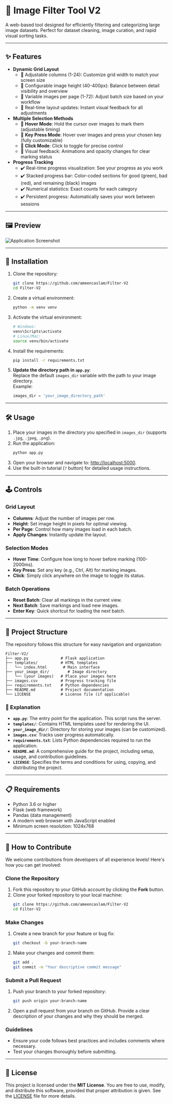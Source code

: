 # 🎨 Image Filter Tool V2

A web-based tool designed for efficiently filtering and categorizing large image datasets. Perfect for dataset cleaning, image curation, and rapid visual sorting tasks.

---

## ✨ Features
- **Dynamic Grid Layout**  
  - 🔹 Adjustable columns (1-24): Customize grid width to match your screen size  
  - 🔹 Configurable image height (40-400px): Balance between detail visibility and overview  
  - 🔹 Variable images per page (1-72): Adjust batch size based on your workflow  
  - 🔹 Real-time layout updates: Instant visual feedback for all adjustments  
- **Multiple Selection Methods**  
  - 🔸 **Hover Mode**: Hold the cursor over images to mark them (adjustable timing)  
  - 🔸 **Key Press Mode**: Hover over images and press your chosen key (fully customizable)  
  - 🔸 **Click Mode**: Click to toggle for precise control  
  - 🔸 Visual feedback: Animations and opacity changes for clear marking status  
- **Progress Tracking**  
  - ✔️ Real-time progress visualization: See your progress as you work  
  - ✔️ Stacked progress bar: Color-coded sections for good (green), bad (red), and remaining (black) images  
  - ✔️ Numerical statistics: Exact counts for each category  
  - ✔️ Persistent progress: Automatically saves your work between sessions  

---

## 🖼️ Preview

![Application Screenshot](https://i.postimg.cc/xjpgL9pR/Screenshot-20241125-104545.png)  

---

## 🚀 Installation

1. Clone the repository:
    ```bash
    git clone https://github.com/ameencaslam/Filter-V2
    cd Filter-V2
    ```

2. Create a virtual environment:
    ```bash
    python -m venv venv
    ```

3. Activate the virtual environment:
    ```bash
    # Windows:
    venv\Scripts\activate
    # Linux/Mac:
    source venv/bin/activate
    ```

4. Install the requirements:
    ```bash
    pip install -r requirements.txt
    ```

5. **Update the directory path in `app.py`**:  
   Replace the default `images_dir` variable with the path to your image directory.  
   Example:
   ```python
   images_dir = 'your_image_directory_path'
   ```

---

## 🛠️ Usage

1. Place your images in the directory you specified in `images_dir` (supports `.jpg`, `.jpeg`, `.png`).
2. Run the application:
    ```bash
    python app.py
    ```
3. Open your browser and navigate to: [http://localhost:5000](http://localhost:5000).
4. Use the built-in tutorial (`?` button) for detailed usage instructions.

---

## 🕹️ Controls

### Grid Layout
- **Columns**: Adjust the number of images per row.
- **Height**: Set image height in pixels for optimal viewing.
- **Per Page**: Control how many images load in each batch.
- **Apply Changes**: Instantly update the layout.

### Selection Modes
- **Hover Time**: Configure how long to hover before marking (100-2000ms).
- **Key Press**: Set any key (e.g., Ctrl, Alt) for marking images.
- **Click**: Simply click anywhere on the image to toggle its status.

### Batch Operations
- **Reset Batch**: Clear all markings in the current view.
- **Next Batch**: Save markings and load new images.
- **Enter Key**: Quick shortcut for loading the next batch.

---

## 📂 Project Structure

The repository follows this structure for easy navigation and organization:

```
Filter-V2/
├── app.py              # Flask application
├── templates/          # HTML templates
│   └── index.html       # Main interface
├── your_image_dir/        # Image directory
│   └── (your images)   # Place your images here
├── images.csv          # Progress tracking file
├── requirements.txt    # Python dependencies
├── README.md           # Project documentation
└── LICENSE             # License file (if applicable)
```

### 📘 Explanation
- **`app.py`**: The entry point for the application. This script runs the server.  
- **`templates/`**: Contains HTML templates used for rendering the UI.   
- **`your_image_dir/`**: Directory for storing your images (can be customized).  
- **`images.csv`**: Tracks user progress automatically.  
- **`requirements.txt`**: Lists Python dependencies required to run the application.  
- **`README.md`**: A comprehensive guide for the project, including setup, usage, and contribution guidelines.  
- **`LICENSE`**: Specifies the terms and conditions for using, copying, and distributing the project.  

---

## 📋 Requirements
- Python 3.6 or higher
- Flask (web framework)
- Pandas (data management)
- A modern web browser with JavaScript enabled
- Minimum screen resolution: 1024x768

---

## 🎯 How to Contribute

We welcome contributions from developers of all experience levels! Here's how you can get involved:

### Clone the Repository
1. Fork this repository to your GitHub account by clicking the **Fork** button.
2. Clone your forked repository to your local machine:
    ```bash
    git clone https://github.com/ameencaslam/Filter-V2
    cd Filter-V2
    ```

### Make Changes
1. Create a new branch for your feature or bug fix:
    ```bash
    git checkout -b your-branch-name
    ```
2. Make your changes and commit them:
    ```bash
    git add .
    git commit -m "Your descriptive commit message"
    ```

### Submit a Pull Request
1. Push your branch to your forked repository:
    ```bash
    git push origin your-branch-name
    ```
2. Open a pull request from your branch on GitHub. Provide a clear description of your changes and why they should be merged.

### Guidelines
- Ensure your code follows best practices and includes comments where necessary.
- Test your changes thoroughly before submitting.

---

## 📜 License

This project is licensed under the **MIT License**. You are free to use, modify, and distribute this software, provided that proper attribution is given. See the [LICENSE](LICENSE) file for more details.
